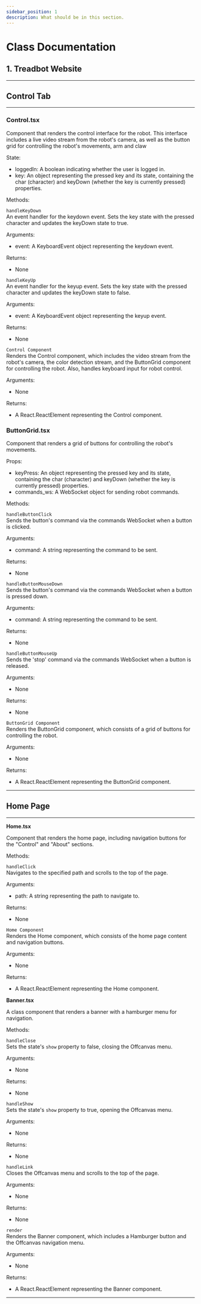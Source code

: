 ```yaml
---
sidebar_position: 1
description: What should be in this section.
---
```


# Class Documentation

## 1. Treadbot Website

---

## Control Tab
---

### **Control.tsx**

Component that renders the control interface for the robot. This interface includes a live video stream from the robot's camera, as well as the button grid for controlling the robot's movements, arm and claw

State:
- loggedIn: A boolean indicating whether the user is logged in.
- key: An object representing the pressed key and its state, containing the char (character) and keyDown (whether the key is currently pressed) properties.

Methods:

```handleKeyDown```  
An event handler for the keydown event. Sets the key state with the pressed character and updates the keyDown state to true.

Arguments:
- event: A KeyboardEvent object representing the keydown event.

Returns:
- None

```handleKeyUp```  
An event handler for the keyup event. Sets the key state with the pressed character and updates the keyDown state to false.

Arguments:
- event: A KeyboardEvent object representing the keyup event.

Returns:
- None

```Control Component```  
Renders the Control component, which includes the video stream from the robot's camera, the color detection stream, and the ButtonGrid component for controlling the robot. Also, handles keyboard input for robot control.

Arguments:
- None

Returns:
- A React.ReactElement representing the Control component.  


### **ButtonGrid.tsx**

Component that renders a grid of buttons for controlling the robot's movements.

Props:
- keyPress: An object representing the pressed key and its state, containing the char (character) and keyDown (whether the key is currently pressed) properties.
- commands_ws: A WebSocket object for sending robot commands.

Methods:

```handleButtonClick```  
Sends the button's command via the commands WebSocket when a button is clicked.

Arguments:
- command: A string representing the command to be sent.

Returns:
- None

```handleButtonMouseDown```  
Sends the button's command via the commands WebSocket when a button is pressed down.

Arguments:
- command: A string representing the command to be sent.

Returns:
- None

```handleButtonMouseUp```  
Sends the 'stop' command via the commands WebSocket when a button is released.

Arguments:
- None

Returns:
- None

```ButtonGrid Component```  
Renders the ButtonGrid component, which consists of a grid of buttons for controlling the robot.

Arguments:
- None

Returns:
- A React.ReactElement representing the ButtonGrid component.

---
## Home Page

---
**Home.tsx**

Component that renders the home page, including navigation buttons for the "Control" and "About" sections.

Methods:

```handleClick```  
Navigates to the specified path and scrolls to the top of the page.

Arguments:
- path: A string representing the path to navigate to.

Returns:
- None

```Home Component```  
Renders the Home component, which consists of the home page content and navigation buttons.

Arguments:
- None

Returns:
- A React.ReactElement representing the Home component.

**Banner.tsx**

A class component that renders a banner with a hamburger menu for navigation.

Methods:

```handleClose```  
Sets the state's `show` property to false, closing the Offcanvas menu.

Arguments:
- None

Returns:
- None

```handleShow```  
Sets the state's `show` property to true, opening the Offcanvas menu.

Arguments:
- None

Returns:
- None

```handleLink```  
Closes the Offcanvas menu and scrolls to the top of the page.

Arguments:
- None

Returns:
- None

```render```  
Renders the Banner component, which includes a Hamburger button and the Offcanvas navigation menu.

Arguments:
- None

Returns:
- A React.ReactElement representing the Banner component.

---



